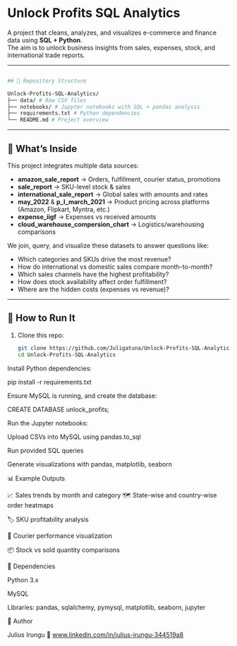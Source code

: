 # Unlock Profits SQL Analytics

A project that cleans, analyzes, and visualizes e-commerce and finance data using **SQL + Python**.  
The aim is to unlock business insights from sales, expenses, stock, and international trade reports.

---
```bash

## 🧰 Repository Structure

Unlock-Profits-SQL-Analytics/
├── data/ # Raw CSV files
├── notebooks/ # Jupyter notebooks with SQL + pandas analysis
├── requirements.txt # Python dependencies
└── README.md # Project overview

```
---

## 🚀 What’s Inside

This project integrates multiple data sources:

- **amazon_sale_report** → Orders, fulfillment, courier status, promotions  
- **sale_report** → SKU-level stock & sales  
- **international_sale_report** → Global sales with amounts and rates  
- **may_2022** & **p_l_march_2021** → Product pricing across platforms (Amazon, Flipkart, Myntra, etc.)  
- **expense_iigf** → Expenses vs received amounts  
- **cloud_warehouse_compersion_chart** → Logistics/warehousing comparisons  

We join, query, and visualize these datasets to answer questions like:  

- Which categories and SKUs drive the most revenue?  
- How do international vs domestic sales compare month-to-month?  
- Which sales channels have the highest profitability?  
- How does stock availability affect order fulfillment?  
- Where are the hidden costs (expenses vs revenue)?  

---

## 🧪 How to Run It

1. Clone this repo:
   ```bash
   git clone https://github.com/Juligatuna/Unlock-Profits-SQL-Analytics.git
   cd Unlock-Profits-SQL-Analytics

Install Python dependencies:

pip install -r requirements.txt


Ensure MySQL is running, and create the database:

CREATE DATABASE unlock_profits;


Run the Jupyter notebooks:

Upload CSVs into MySQL using pandas.to_sql

Run provided SQL queries

Generate visualizations with pandas, matplotlib, seaborn

📊 Example Outputs

📈 Sales trends by month and category
🗺️ State-wise and country-wise order heatmaps

🏷️ SKU profitability analysis

🚚 Courier performance visualization

📦 Stock vs sold quantity comparisons

🔧 Dependencies

Python 3.x

MySQL

Libraries: pandas, sqlalchemy, pymysql, matplotlib, seaborn, jupyter

🙋 Author

Julius Irungu
🔗 www.linkedin.com/in/julius-irungu-344519a8